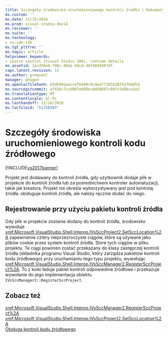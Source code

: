 ```yaml
---
title: Szczegóły środowiska uruchomieniowego kontroli źródła | Dokumentacja firmy Microsoft
ms.custom: ''
ms.date: 11/15/2016
ms.prod: visual-studio-dev14
ms.reviewer: ''
ms.suite: ''
ms.technology:
- vs-ide-sdk
ms.tgt_pltfrm: ''
ms.topic: article
helpviewer_keywords:
- source control [Visual Studio SDK], runtime details
ms.assetid: 1acd30e0-f98c-4bde-b9cd-4076845887df
caps.latest.revision: 13
ms.author: gregvanl
manager: ghogen
ms.openlocfilehash: b3db90aaaccefb940c9cdea773b5b18f41f60d5d
ms.sourcegitcommit: af428c7ccd007e668ec0dd8697c88fc5d8bca1e2
ms.translationtype: MT
ms.contentlocale: pl-PL
ms.lasthandoff: 11/16/2018
ms.locfileid: "51756593"
---
```

# <a name="source-control-runtime-details"></a>Szczegóły środowiska uruchomieniowego kontroli kodu źródłowego
[!INCLUDE[vs2017banner](../../includes/vs2017banner.md)]

Projekt jest dodawany do kontroli źródła, gdy użytkownik dodaje plik w projekcie do kontroli źródła lub za pośrednictwem kontroler automatyzacji, takie jak kreatora. Projekt nie określa wykorzystywany jest pod kontrolą źródła. obsługuje kontroli źródła, ale należy ręcznie dodać do niego.  
  
## <a name="registering-with-a-source-control-package"></a>Rejestrowanie przy użyciu pakietu kontroli źródła  
 Gdy plik w projekcie zostanie dodany do kontroli źródła, środowisko wywołuje <xref:Microsoft.VisualStudio.Shell.Interop.IVsSccProject2.SetSccLocation%2A> zapewnienie cztery nieprzezroczyste ciągów, które są używane jako plików cookie przez system kontroli źródła. Store tych ciągów w pliku projektu. Te ciągi powinien zostać przekazany do klasy zastępczej kontroli źródła (składnika programu Visual Studio, który zarządza pakietów kontroli kodu źródłowego) przy uruchamianiu tego typu projektu, wywołując <xref:Microsoft.VisualStudio.Shell.Interop.IVsSccManager2.RegisterSccProject%2A>. To z kolei ładuje pakiet kontroli odpowiednie źródłowe i przekazuje wywołanie do jego implementacja obiektu `IVsSccManager2::RegisterSccProject`.  
  
## <a name="see-also"></a>Zobacz też  
 <xref:Microsoft.VisualStudio.Shell.Interop.IVsSccManager2.RegisterSccProject%2A>   
 <xref:Microsoft.VisualStudio.Shell.Interop.IVsSccProject2.SetSccLocation%2A>   
 [Obsługa kontroli kodu źródłowego](../../extensibility/internals/supporting-source-control.md)

